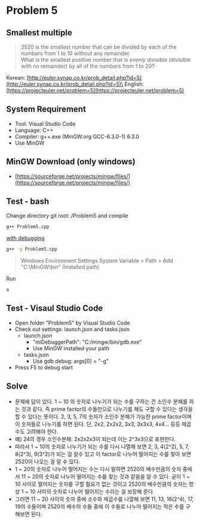 # Problem 5

## Smallest multiple
> 2520 is the smallest number that can be divided by each of the numbers from 1 to 10 without any remainder.\
What is the smallest positive number that is *evenly divisible* (divisible with no remainder) by all of the numbers from 1 to 20?

Korean: [http://euler.synap.co.kr/prob_detail.php?id=5](http://euler.synap.co.kr/prob_detail.php?id=5)\
English: [https://projecteuler.net/problem=5](https://projecteuler.net/problem=5)

## System Requirement

- Tool: Visual Studio Code
- Language: C++
- Compiler: g++.exe (MinGW.org GCC-6.3.0-1) 6.3.0
- Use MinGW

## MinGW Download (only windows)

- [https://sourceforge.net/projects/mingw/files/](https://sourceforge.net/projects/mingw/files/)

## Test - bash

Change directory git root: /Problem5
and compile

```bash
g++ Problem5.cpp
```

[with debugging](https://gcc.gnu.org/onlinedocs/gcc/Debugging-Options.html#Debugging-Options)

```bash
g++ -g Problem5.cpp
```

> Windows Environment Settings
> System Variable > Path > Add "C:\MinGW\bin" (Installed path)

Run

```bash
a
```

## Test - Visaul Studio Code

- Open folder "Problem5" by Visual Studio Code
- Check out settings: launch.json and tasks.json
  - launch.json
    - "miDebuggerPath": "C:/mingw/bin/gdb.exe"
    - Use MinGW installed your path
  - tasks.json
    - Use gdb debug: args[0] = "-g"
- Press F5 to debug start

## Solve

- 문제에 답이 있다. 1 ~ 10 의 숫자로 나누기가 되는 수를 구하는 건 소인수 분해를 하는 것과 같다. 즉 prime factor의 수들만으로 나누기를 해도 구할 수 있다는 생각을 할 수 있다는 뜻이다. 2, 3, 5, 7의 숫자가 소인수 분해가 가능한 prime factor이며 이 숫자들로 나누기를 하면 된다. 단, 2x2, 2x2x2, 3x3, 3x3x3, 4x4...  등등 제곱수도 고려해야 한다.
- 예) 24의 경우 소인수분해: 2x2x2x3이 되는데 이는 2^3x3으로 표현한다.
- 따라서 1 ~ 10의 숫자로 나누기가 되는 수를 다시 나열해 보면 2, 3, 4(2^2), 5, 7, 8(2^3), 9(3^2)가 되는 걸 알수 있고 이 factor로 나누어 떨어지는 수를 찾아 보면 2520이 나오는 걸 알 수 있다.
- 1 ~ 20의 숫자로 나누어 떨어지는 수는 다시 말하면 2520의 배수만큼의 숫자 중에서 11 ~ 20의 숫자로 나누어 떨어지는 수를 찾는 것과 같음을 알 수 있다. 굳이 1 ~ 10 사이로 떨어지는 숫자를 구할 필요가 없는 것이고 2520의 배수만큼의 숫자는 항상 1 ~ 10 사이의 숫자로 나누어 떨어지는 수라는 걸 보장해 준다.
- 그러면 11 ~ 20 사이의 숫자 중에 소수와 제곱수를 나열해 보면 11, 13, 16(2^4), 17, 19의 수들이며 2520의 배수의 수들 중에 이 수들로 나누어 떨어지는 작은 수를 구해보면 된다.